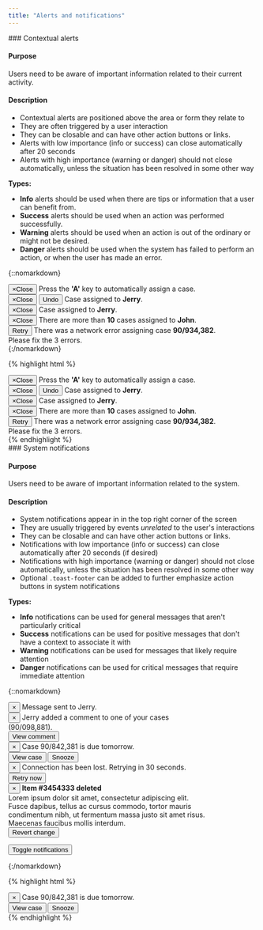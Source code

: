 ```yaml
---
title: "Alerts and notifications"
---
```


<div class="pl-pattern">
### Contextual alerts

#### Purpose
Users need to be aware of important information related to their current activity.

#### Description

- Contextual alerts are positioned above the area or form they relate to
- They are often triggered by a user interaction
- They can be closable and can have other action buttons or links.
- Alerts with low importance (info or success) can close automatically after 20 seconds
- Alerts with high importance (warning or danger) should not close automatically, unless the situation has been resolved in some other way


__Types:__

- __Info__ alerts should be used when there are tips or information that a user can benefit from. 
- __Success__ alerts should be used when an action was performed successfully.
- __Warning__ alerts should be used when an action is out of the ordinary or might not be desired.
- __Danger__ alerts should be used when the system has failed to perform an action, or when the user has made an error. 

{::nomarkdown}
<div class="pl-preview">
<div style="max-width: 450px;">
    <div class="alert alert-info">
        <button type="button" class="close"><span aria-hidden="true">&times;</span><span class="sr-only">Close</span></button>
        <i class="alert-icon alert-icon-info"></i> Press the <strong>'A'</strong> key to automatically assign a case.
    </div>
    <div class="alert alert-success">
        <button type="button" class="close"><span aria-hidden="true">&times;</span><span class="sr-only">Close</span></button>
        <button class="btn btn-sm btn-link alert-link pull-right">Undo</button>
        <i class="alert-icon alert-icon-success"></i> Case assigned to <strong>Jerry</strong>.
    </div>
    <div class="alert alert-success">
        <button type="button" class="close"><span aria-hidden="true">&times;</span><span class="sr-only">Close</span></button>
        <i class="alert-icon alert-icon-success"></i> Case assigned to <strong>Jerry</strong>.
    </div>
    <div class="alert alert-warning">
        <button type="button" class="close"><span aria-hidden="true">&times;</span><span class="sr-only">Close</span></button>
        <i class="alert-icon-warning alert-icon"></i> There are more than <strong>10</strong> cases assigned to <strong>John</strong>.
    </div>
    <div class="alert alert-danger">
        <button class="btn btn-sm btn-link alert-link pull-right">Retry</button>
        <i class="alert-icon-danger alert-icon"></i> There was a network error assigning case <strong>90/934,382</strong>. 
    </div>
    <div class="alert alert-danger">
        <i class="alert-icon-danger alert-icon"></i> Please fix the 3 errors.
    </div>
</div>
</div>
{:/nomarkdown}

{% highlight html %}
<div class="alert alert-info">
    <button type="button" class="close"><span aria-hidden="true">&times;</span><span class="sr-only">Close</span></button>
    <i class="alert-icon-info alert-icon"></i> Press the <strong>'A'</strong> key to automatically assign a case.
</div>
<div class="alert alert-success">
    <button type="button" class="close"><span aria-hidden="true">&times;</span><span class="sr-only">Close</span></button>
    <button class="btn btn-sm btn-link alert-link pull-right">Undo</button>
    <i class="alert-icon-success alert-icon"></i> Case assigned to <strong>Jerry</strong>.
</div>
<div class="alert alert-success">
    <button type="button" class="close"><span aria-hidden="true">&times;</span><span class="sr-only">Close</span></button>
    <i class="alert-icon-success alert-icon"></i> Case assigned to <strong>Jerry</strong>.
</div>
<div class="alert alert-warning">
    <button type="button" class="close"><span aria-hidden="true">&times;</span><span class="sr-only">Close</span></button>
    <i class="alert-icon-warning alert-icon"></i> There are more than <strong>10</strong> cases assigned to <strong>John</strong>.
</div>
<div class="alert alert-danger">
    <button class="btn btn-sm btn-link alert-link pull-right">Retry</button>
    <i class="alert-icon-danger alert-icon"></i> There was a network error assigning case <strong>90/934,382</strong>. 
</div>
<div class="alert alert-danger">
    <i class="alert-icon-danger alert-icon"></i> Please fix the 3 errors.
</div>
{% endhighlight %}
</div>

<div class="pl-pattern">
### System notifications

#### Purpose
Users need to be aware of important information related to the system.

#### Description

- System notifications appear in in the top right corner of the screen
- They are usually triggered by events _unrelated_ to the user's interactions
- They can be closable and can have other action buttons or links.
- Notifications with low importance (info or success) can close automatically after 20 seconds (if desired)
- Notifications with high importance (warning or danger) should not close automatically, unless the situation has been resolved in some other way
- Optional `.toast-footer` can be added to further emphasize action buttons in system notifications

__Types:__

- __Info__ notifications can be used for general messages that aren't particularly critical
- __Success__ notifications can be used for positive messages that don't have a context to associate it with
- __Warning__ notifications can be used for messages that likely require attention
- __Danger__ notifications can be used for critical messages that require immediate attention

{::nomarkdown}
<div class="pl-preview">

<div class="toast-list" style="max-width: 400px;">
    <div class="toast toast-success">
        <div class="toast-content">
            <button class="close">
                <span>&times;</span>
            </button>
            <span>Message sent to Jerry.</span>
        </div>
    </div>
    <div class="toast toast-info">
        <div class="toast-content">
            <button class="close">
                <span>&times;</span>
            </button>
            <span>Jerry added a comment to one of your cases (90/098,881).</span>
        </div>
        <div class="toast-actions">
            <button type="button" class="btn btn-link">View comment</button> 
        </div>
    </div>
    <div class="toast toast-warning">
        <div class="toast-content">
            <button type="button" class="close">
                <span>&times;</span>
            </button>
            <span>Case 90/842,381 is due tomorrow.</span>
        </div>
        <div class="toast-actions">
            <button type="button" class="btn btn-link">View case</button> 
            <button type="button" class="btn btn-link">Snooze <span class="caret"></span></button> 
        </div>
    </div>
    <div class="toast toast-danger">
        <div class="toast-content">
            <button type="button" class="close">
                <span>&times;</span>
            </button>
            <span>Connection has been lost. Retrying in 30 seconds.</span>
        </div>
        <div class="toast-actions">
            <button type="button" class="btn btn-link">Retry now</button> 
        </div>
    </div>
    <div class="toast toast-success">
        <div class="toast-content">
            <button type="button" class="close">
                <span>&times;</span>
            </button>
            <span><strong>Item #3454333 deleted</strong></span><br/>
            <span>Lorem ipsum dolor sit amet, consectetur adipiscing elit. Fusce dapibus, tellus ac cursus commodo, tortor mauris condimentum nibh, ut fermentum massa justo sit amet risus. Maecenas faucibus mollis interdum.</span>
        </div>
        <div class="toast-footer">
            <button type="button" class="btn btn-sm btn-default"><i class="icon icon-undo"></i> Revert change</button> 
        </div>
    </div>
</div>

<button type="button" data-toast-target="#example-toasts" class="btn btn-default show-toasts">Toggle notifications</button>
<div class="toast-list pl-closable-toasts" style="display: none; width: 400px; padding: 9px;" id="example-toasts">
    <div class="toast toast-success">
        <div class="toast-content">
            <button class="close">
                <span>&times;</span>
            </button>
            <span>Message sent to Jerry.</span>
        </div>
    </div>
    <div class="toast toast-info">
        <div class="toast-content">
            <button class="close">
                <span>&times;</span>
            </button>
            <span>Jerry added a comment to one of your cases (90/098,881).</span>
        </div>
        <div class="toast-actions">
            <button type="button" class="btn btn-link">View comment</button> 
        </div>
    </div>
    <div class="toast toast-warning">
        <div class="toast-content">
            <button type="button" class="close">
                <span>&times;</span>
            </button>
            <span>Case 90/842,381 is due tomorrow.</span>
        </div>
        <div class="toast-actions">
            <button type="button" class="btn btn-link">View case</button> 
            <button type="button" class="btn btn-link">Snooze <span class="caret"></span></button> 
        </div>
    </div>
    <div class="toast toast-danger">
        <div class="toast-content">
            <button type="button" class="close">
                <span>&times;</span>
            </button>
            <span>Connection has been lost. Retrying in 30 seconds.</span>
        </div>
        <div class="toast-actions">
            <button type="button" class="btn btn-link">Retry now</button> 
        </div>
    </div>
    <div class="toast toast-success">
        <div class="toast-content">
            <button type="button" class="close">
                <span>&times;</span>
            </button>
            <span><strong>Item #3454333 deleted</strong></span><br/>
            <span>Lorem ipsum dolor sit amet, consectetur adipiscing elit. Fusce dapibus, tellus ac cursus commodo, tortor mauris condimentum nibh, ut fermentum massa justo sit amet risus. Maecenas faucibus mollis interdum.</span>
        </div>
        <div class="toast-footer">
            <button type="button" class="btn btn-sm btn-default"><i class="icon icon-undo"></i> Revert change</button> 
        </div>
    </div>
</div>
</div>
{:/nomarkdown}

{% highlight html %}
<div class="toast-list">
    <div class="toast toast-warning">
        <div class="toast-content">
            <button type="button" class="close">
                <span>&times;</span>
            </button>
            <span>Case 90/842,381 is due tomorrow.</span>
        </div>
        <div class="toast-actions">
            <button type="button" class="btn btn-link">View case</button> 
            <button type="button" class="btn btn-link">Snooze <span class="caret"></span></button> 
        </div>
    </div>
</div>
{% endhighlight %}

</div>
